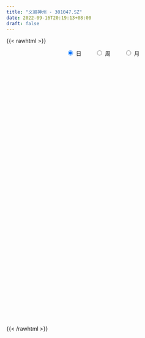```yaml
---
title: "义翘神州 - 301047.SZ"
date: 2022-09-16T20:19:13+08:00
draft: false
---
```

{{< rawhtml >}}
    <div style="text-align: center">
        <label style="padding: 1rem;"><input style="margin-right: .5rem" type="radio" name="period" value="D" checked onclick="period_change(this)">日</label>
        <label style="padding: 1rem;"><input style="margin-right: .5rem" type="radio" name="period" value="W" onclick="period_change(this)">周</label>
        <label style="padding: 1rem;"><input style="margin-right: .5rem" type="radio" name="period" value="M" onclick="period_change(this)">月</label>
    </div>
    <div id="chart" style="height: 700px;"></div> 
    <script type="text/javascript">
        const D_v = [85261.77,50292.06,52190.63,49946.48,32187.33,24138.41,34332.87,19293.51,17910.29,28306.62,15266.7,14762.4,14993.64,13381.58,19977.41,16902.37,12710.67,8916.42,9532.82,6865.93,6334.49,11230.68,8286.44,17828.28,8742.57,10047.76,6420.74,5726.76,9016.05,9485.15,6232.39,5196.06,4896.06,9821.91,12744.78,6849.68,5589.2,8804.55,9498.47,5206.08,5113.6,5653.58,3936.25,6635.37,5772.08,15048.46,9523.36,10271.49,5912.03,6468.12,4724.34,6009.52,5638.9,5615.82,9172.54,6800.96,4993.43,6352.29,8006.77,16507.15,15626.59,9489.42,5922.76,7682.69,6036.86,11214.37,13428.82,9899.56,14816.35,10919.19,7471.77,5700.9,14991.21,10157.77,6247.76,4837.63,4367.77,4324.24,4440.26,4078.82,5584.15,4860.12,5788.95,3989.0,3056.18,3318.29,4803.0,4309.77,2890.35,2886.94,2968.42,3830.5,2670.08,5993.24,4457.41,2944.19,3922.17,5529.26,4408.18,4322.09,6436.33,12239.08,13315.22,10867.91,4943.87,3698.19,4096.69,1726.81,3223.0,1794.57,2593.99,1893.51,1755.25,1585.0,2161.95,2309.0,2701.1,1993.15,2159.72,1896.62,1735.72,2115.0,3939.94,2978.31,3195.46,4082.86,5802.5,14562.29,7103.65,6195.77,4384.0,3659.58,3823.14,5603.07,6072.41,4188.25,17878.98,21708.91,11479.64,13339.72,8780.64,5831.98,7242.15,4740.22,4631.2,18737.97,10526.28,8969.34,9216.28,15286.44,16281.69,10873.42,7089.47,10019.19,9932.11,7567.9,8622.12,5730.61,9064.8,9765.32,5935.66,5356.84,5095.96,8494.21,7216.15,9726.06,7208.5,8679.1,6453.51,14660.16,10707.69,8566.64,6138.66,9129.69,9664.98,7147.03,5485.1,6388.6,5481.49,3743.65,4850.11,8777.7,12292.6,10616.0,9478.73,5519.44,4768.04,7133.62,8111.26,8270.55,12310.17,11244.14,16634.81,13562.14,9175.18,13009.33,6454.0,8778.54,5654.0,4361.41,6753.56,6729.87,6782.65,5126.3,5029.95,6565.76,8135.15,7189.42,6558.91,4985.94,4895.43,14279.22,11209.9,7301.33,7489.28,14523.54,12586.58,11630.89,4468.66,4912.44,5919.17,4642.95,4071.23,4118.79,4326.74,6310.33,4745.0,6752.25,4619.39,3677.8,4448.92,3416.36,7130.5,5957.77,4361.34,7518.46,4130.62,4542.2,3755.0,7185.57,7706.25,4906.6,4573.15,3768.86,3861.69,6155.47,5264.32,3287.54,4895.43,4418.79,4153.0,2786.58,2703.47,3940.84,3109.08,2613.1,3084.2,3135.1,3229.07,3068.86,2697.53,3694.3,5140.93,4354.53,5387.49]
const D_histogram = [0.0,2.0638632479,9.270221482,13.1744023038,12.293558967,9.9275969844,8.8975253745,6.1104713695,2.8348968222,-2.3793667993,-6.2012932478,-7.9947334875,-10.0790966526,-11.5830480914,-10.0690914825,-8.6243022751,-8.0913464236,-7.4176288878,-7.4673493264,-6.8787438928,-6.3487585531,-4.8802921423,-4.3642864513,-6.0195184637,-6.8004496525,-7.8410398876,-7.8308987778,-7.2227205783,-7.1338932126,-7.4227994436,-7.2182335293,-6.2397917007,-4.9563207984,-2.2159849723,0.524136871,2.3311401169,3.505573952,4.5668815417,3.4669431518,3.2836292528,2.6622625343,2.368473358,2.3180858951,3.0742996789,3.251751357,0.3132310259,-2.5659834726,-4.7917574676,-5.8466580772,-6.4889785089,-6.0226906276,-4.891410483,-3.6410081971,-2.9016022771,-1.0634128458,0.3459002811,1.4436439815,2.6751920321,3.9927011062,7.0338885203,9.1841593406,9.3851596161,9.438427548,8.7257695893,8.2320876844,8.7966417017,9.0303318889,9.3703405729,9.9177727245,9.2733022922,7.5727778589,6.2075797706,6.0295878843,4.0054100859,1.8342910987,0.6813661143,-0.170158849,-1.0583328406,-1.7194803892,-1.8200395713,-1.7972148182,-2.029198435,-2.8757176191,-3.1209185631,-3.3764145354,-3.0926929826,-3.6115881441,-4.1392660281,-4.3386006446,-3.9473992032,-3.3864719909,-2.7044741618,-1.94299384,-0.5449627901,0.4499268327,0.941121229,1.5150169824,2.456931548,2.4545366134,2.4380913867,1.243472527,1.9694804756,3.1930490145,2.1075441333,0.7570680329,-0.3598427181,-1.6666582872,-2.3360730782,-3.501128149,-3.9696673957,-4.1333224903,-3.9506743793,-3.3773182355,-2.6931134627,-1.6392225894,-0.8875917498,-0.7986650171,-0.812052311,-0.3113801115,0.166231758,0.4540022702,0.8798033299,1.8049438148,1.7102670166,2.0955390421,1.7451509673,2.239725279,3.7223559369,4.5063943079,4.4272254863,3.8476616321,3.400459426,2.5681737885,1.0160168171,-0.6900342244,-1.314083354,0.8396173492,3.0177202644,3.0172625435,1.8920848003,1.114733831,0.2860021241,0.5399943471,0.3023336135,-0.0574939574,2.216929521,2.8177128147,2.8989137055,2.8969426418,-8.8378236257,-16.5104616499,-20.8244981855,-22.2128988286,-22.3544482259,-20.8839311231,-19.0291853586,-16.7864443469,-14.4736358843,-11.7303599795,-9.5018793779,-7.3376765719,-5.3117652342,-3.5061942939,-2.3165904114,-1.389539782,-0.9398789401,-0.4088152765,0.6492458274,1.4771522758,2.3533515314,3.393595431,4.1884902069,4.9468674237,5.7723628805,6.330140406,6.8232308555,7.058877984,7.1206774196,7.032345391,6.9048866126,6.7113009036,6.6689545437,6.7709633581,6.1877083706,6.0089197324,5.6740774532,5.3290073534,5.1844955539,5.1282636597,5.1154324352,5.2151821108,5.3275365109,5.7009840427,5.5820106831,5.2474672528,4.9250611723,4.5380808465,4.005059607,3.5027008808,3.0704589432,2.8024864584,2.618969769,2.1691220433,1.6341605642,1.2948085922,1.1516113809,1.1273075795,0.9503140177,0.6209121455,0.4460471292,0.2217541554,0.5067815141,0.400608145,0.2051383184,-0.0486468546,0.1907166577,0.2635156366,-0.0424503733,-0.2448510346,-0.2965040331,-0.4449316633,-0.5290726988,-0.5845342357,-0.5188629823,-0.4746163637,-0.6173437176,-0.5952340791,-0.7752967818,-0.8104948803,-0.7677948196,-0.8094988907,-0.7711629475,-1.0524157445,-1.0911743502,-0.9568309047,-0.5133592638,-0.1668818902,0.1444148083,0.253639884,0.5253823092,0.4744735959,0.3799121505,0.3335569723,0.2635649522,0.1875697867,0.0507414681,-0.0080305708,-0.0760441723,-0.23737076,-0.1795137328,-0.2191967712,-0.2587239381,-0.1997651485,-0.1538266414,-0.1308700983,-0.0408985592,0.0207212467,0.0766095348,0.1219719938,0.1057506088,0.1568381335,0.2068728923,0.1089254677,-0.0373210683,-0.1875818818]
const D_fast = [0.0,2.5798290598,12.1037426644,19.3015240622,21.4940704671,21.6100077306,22.8043174643,21.5448813017,18.97803096,13.1689256386,7.7966758782,4.0045522666,-0.5995850617,-4.9992985233,-6.002614785,-6.7139011464,-8.2037819008,-9.3844715869,-11.3010293572,-12.4321098967,-13.4893141953,-13.2409208201,-13.8159867419,-16.9760983702,-19.4571419722,-22.4579921792,-24.4055757638,-25.6030777089,-27.2977236464,-29.4423297382,-31.0423222063,-31.6238283028,-31.5794376001,-29.3930980171,-26.5219419561,-24.1321536809,-22.0813263578,-19.8782983826,-20.1115009846,-19.4739075704,-19.4297086554,-19.1313794922,-18.6022454813,-17.0774567778,-16.0870672605,-18.9472798351,-22.4679902017,-25.8917035636,-28.4082686925,-30.6728337515,-31.712218527,-31.8037910032,-31.4636407666,-31.4496354158,-29.877299196,-28.3815109988,-26.922856303,-25.0225102445,-22.7068258938,-17.9071663496,-13.4608556942,-10.9135655147,-8.5006906958,-7.0319062571,-5.467566241,-2.7038517982,-0.2125786388,2.4700151885,5.4968905211,7.1707456618,7.3634156933,7.5501125477,8.8795176325,7.8566923555,6.144146143,5.1615626872,4.2674980116,3.1147408099,2.023723164,1.4681540891,1.0416751376,0.302391912,-1.2630566769,-2.2884872616,-3.3880868677,-3.8775385606,-5.2993307581,-6.8618251492,-8.1458099268,-8.7414582862,-9.0271490716,-9.021269783,-8.7455379212,-7.4837475688,-6.3763762379,-5.6499015342,-4.6972515353,-3.1411040827,-2.5298648639,-1.9367872439,-2.8205379719,-1.6021599044,0.4196708881,-0.1389479598,-1.3001570519,-2.5070284824,-4.2305086234,-5.483941684,-7.524278792,-8.9852348876,-10.1822206048,-10.9872410885,-11.2582145036,-11.2472880965,-10.6032028706,-10.0734699685,-10.18420949,-10.4006098617,-9.9777826901,-9.4586128811,-9.0573418013,-8.4115899092,-7.0352134705,-6.7023235146,-5.7931667285,-5.7072670616,-4.6527614301,-2.239541788,-0.32890484,0.69873271,1.0810842639,1.4839969142,1.2937547238,-0.0043980433,-1.8829576409,-2.835527609,-0.4719225685,2.4606104127,3.2144683278,2.5623117846,2.0636442731,1.3064130972,1.695403907,1.5333265767,1.1591255165,3.9877813751,5.2929928726,6.0989221897,6.8211867865,-7.1230353874,-18.9232888241,-28.4434499061,-35.3850752564,-41.1152367102,-44.8657023881,-47.7682529633,-49.7221230383,-51.0277235467,-51.2170376369,-51.3640268797,-51.0342432166,-50.3362731876,-49.4072508207,-48.7967945411,-48.2171288572,-48.0024377503,-47.5735779058,-46.353205345,-45.1560108277,-43.6914736892,-41.8028309319,-39.9608136043,-37.9657195316,-35.6971333546,-33.5568207276,-31.3579225642,-29.3575559398,-27.5155871492,-25.8458328301,-24.2470699553,-22.7628304385,-21.1379381625,-19.3431885085,-18.3795164034,-17.0560751085,-15.9723980244,-14.9852162858,-13.8336041968,-12.6077701761,-11.3417432918,-9.9381980885,-8.4939595607,-6.6952660182,-5.418736707,-4.4414133241,-3.5325541115,-2.7850142258,-2.3167705634,-1.9434540694,-1.6080812713,-1.1754321415,-0.7042063886,-0.6117736034,-0.7381949415,-0.7538447654,-0.6091391316,-0.3516160381,-0.2910310954,-0.4652049312,-0.5285581653,-0.6974126003,-0.285689863,-0.2917111958,-0.4358964429,-0.7018433295,-0.4148006528,-0.2761227647,-0.592701368,-0.856314788,-0.9820937946,-1.2417543407,-1.4581635509,-1.6597586467,-1.7238031389,-1.7982106112,-2.0952738945,-2.2219727758,-2.595859674,-2.8336814925,-2.9829301367,-3.2270089305,-3.3814637241,-3.9258204573,-4.2373726505,-4.3422369312,-4.0271051063,-3.7223482052,-3.3749478046,-3.2023127579,-2.7992247554,-2.7315150697,-2.7310984775,-2.6940644126,-2.6981651947,-2.7272679135,-2.8514108651,-2.9121905467,-2.9992151913,-3.219884469,-3.206905875,-3.3013881062,-3.4055962576,-3.3965787551,-3.3890969084,-3.3988578899,-3.3191109906,-3.252310873,-3.1772702012,-3.1014147437,-3.0911984766,-3.0009014185,-2.8991484366,-2.9698644943,-3.1254412974,-3.3225975813]
const D_slow = [0.0,0.515965812,2.8335211825,6.1271217584,9.2005115001,11.6824107462,13.9067920898,15.4344099322,16.1431341378,15.5482924379,13.997969126,11.9992857541,9.479511591,6.5837495681,4.0664766975,1.9104011287,-0.1124354772,-1.9668426991,-3.8336800307,-5.5533660039,-7.1405556422,-8.3606286778,-9.4517002906,-10.9565799065,-12.6566923197,-14.6169522916,-16.574676986,-18.3803571306,-20.1638304338,-22.0195302946,-23.824088677,-25.3840366021,-26.6231168017,-27.1771130448,-27.0460788271,-26.4632937978,-25.5869003098,-24.4451799244,-23.5784441364,-22.7575368232,-22.0919711897,-21.4998528502,-20.9203313764,-20.1517564567,-19.3388186174,-19.260510861,-19.9020067291,-21.099946096,-22.5616106153,-24.1838552425,-25.6895278994,-26.9123805202,-27.8226325695,-28.5480331387,-28.8138863502,-28.7274112799,-28.3665002846,-27.6977022765,-26.699527,-24.9410548699,-22.6450150348,-20.2987251308,-17.9391182438,-15.7576758464,-13.6996539253,-11.5004934999,-9.2429105277,-6.9003253845,-4.4208822033,-2.1025566303,-0.2093621656,1.3425327771,2.8499297482,3.8512822696,4.3098550443,4.4801965729,4.4376568606,4.1730736505,3.7432035532,3.2881936604,2.8388899558,2.331590347,1.6126609423,0.8324313015,-0.0116723323,-0.784845578,-1.687742614,-2.722559121,-3.8072092822,-4.794059083,-5.6406770807,-6.3167956212,-6.8025440812,-6.9387847787,-6.8263030705,-6.5910227633,-6.2122685177,-5.5980356307,-4.9844014773,-4.3748786307,-4.0640104989,-3.57164038,-2.7733781264,-2.2464920931,-2.0572250848,-2.1471857644,-2.5638503362,-3.1478686057,-4.023150643,-5.0155674919,-6.0488981145,-7.0365667093,-7.8808962681,-8.5541746338,-8.9639802812,-9.1858782186,-9.3855444729,-9.5885575507,-9.6664025785,-9.624844639,-9.5113440715,-9.291393239,-8.8401572853,-8.4125905312,-7.8887057706,-7.4524180288,-6.8924867091,-5.9618977249,-4.8352991479,-3.7284927763,-2.7665773683,-1.9164625118,-1.2744190647,-1.0204148604,-1.1929234165,-1.521444255,-1.3115399177,-0.5571098516,0.1972057843,0.6702269843,0.9489104421,1.0204109731,1.1554095599,1.2309929633,1.2166194739,1.7708518541,2.4752800578,3.2000084842,3.9242441447,1.7147882382,-2.4128271742,-7.6189517206,-13.1721764278,-18.7607884843,-23.981771265,-28.7390676047,-32.9356786914,-36.5540876625,-39.4866776573,-41.8621475018,-43.6965666448,-45.0245079533,-45.9010565268,-46.4802041297,-46.8275890752,-47.0625588102,-47.1647626293,-47.0024511725,-46.6331631035,-46.0448252207,-45.1964263629,-44.1493038112,-42.9125869553,-41.4694962351,-39.8869611336,-38.1811534197,-36.4164339238,-34.6362645689,-32.8781782211,-31.1519565679,-29.4741313421,-27.8068927061,-26.1141518666,-24.567224774,-23.0649948409,-21.6464754776,-20.3142236392,-19.0180997507,-17.7360338358,-16.457175727,-15.1533801993,-13.8214960716,-12.3962500609,-11.0007473901,-9.6888805769,-8.4576152838,-7.3230950722,-6.3218301705,-5.4461549502,-4.6785402145,-3.9779185999,-3.3231761576,-2.7808956468,-2.3723555057,-2.0486533577,-1.7607505125,-1.4789236176,-1.2413451131,-1.0861170768,-0.9746052945,-0.9191667556,-0.7924713771,-0.6923193408,-0.6410347613,-0.6531964749,-0.6055173105,-0.5396384013,-0.5502509947,-0.6114637533,-0.6855897616,-0.7968226774,-0.9290908521,-1.075224411,-1.2049401566,-1.3235942475,-1.4779301769,-1.6267386967,-1.8205628921,-2.0231866122,-2.2151353171,-2.4175100398,-2.6103007767,-2.8734047128,-3.1461983003,-3.3854060265,-3.5137458424,-3.555466315,-3.5193626129,-3.4559526419,-3.3246070646,-3.2059886656,-3.111010628,-3.0276213849,-2.9617301469,-2.9148377002,-2.9021523332,-2.9041599759,-2.923171019,-2.982513709,-3.0273921422,-3.082191335,-3.1468723195,-3.1968136066,-3.235270267,-3.2679877916,-3.2782124314,-3.2730321197,-3.253879736,-3.2233867375,-3.1969490853,-3.157739552,-3.1060213289,-3.078789962,-3.0881202291,-3.1350156995]
const D_data = [['2021-08-16', 599.9, 493.32, 450.9, 599.96],['2021-08-17', 478.0, 525.66, 467.0, 547.4],['2021-08-18', 515.0, 620.08, 513.0, 628.8],['2021-08-19', 627.0, 618.5, 600.12, 699.38],['2021-08-20', 600.0, 578.05, 570.1, 623.0],['2021-08-23', 557.99, 561.04, 543.1, 575.0],['2021-08-24', 553.0, 577.96, 525.0, 583.0],['2021-08-25', 564.0, 553.7, 553.53, 575.89],['2021-08-26', 540.0, 536.97, 536.3, 563.8],['2021-08-27', 519.0, 492.07, 491.17, 524.44],['2021-08-30', 480.0, 483.66, 473.33, 493.5],['2021-08-31', 479.0, 490.0, 478.22, 508.0],['2021-09-01', 485.6, 470.1, 469.88, 493.33],['2021-09-02', 471.5, 460.08, 459.6, 475.9],['2021-09-03', 458.0, 490.0, 457.33, 496.0],['2021-09-06', 483.28, 490.08, 481.0, 507.98],['2021-09-07', 485.02, 477.43, 475.5, 489.88],['2021-09-08', 477.84, 476.09, 475.0, 486.0],['2021-09-09', 472.3, 462.32, 461.33, 472.5],['2021-09-10', 460.59, 465.35, 460.33, 470.0],['2021-09-13', 466.76, 461.43, 461.05, 472.95],['2021-09-14', 460.0, 473.0, 456.11, 477.89],['2021-09-15', 467.64, 461.46, 460.51, 467.7],['2021-09-16', 460.99, 425.52, 421.0, 463.86],['2021-09-17', 420.0, 423.03, 418.01, 431.55],['2021-09-22', 414.29, 407.0, 405.97, 427.64],['2021-09-23', 406.02, 408.85, 406.02, 416.8],['2021-09-24', 409.0, 409.48, 408.0, 415.5],['2021-09-27', 408.1, 396.34, 395.13, 412.7],['2021-09-28', 393.5, 382.2, 382.0, 395.0],['2021-09-29', 380.0, 379.0, 377.73, 384.82],['2021-09-30', 383.0, 382.99, 379.2, 385.8],['2021-10-08', 384.0, 384.74, 380.0, 388.38],['2021-10-11', 384.8, 407.2, 384.79, 409.78],['2021-10-12', 403.1, 417.52, 402.01, 428.87],['2021-10-13', 413.0, 415.49, 406.98, 419.99],['2021-10-14', 415.88, 414.28, 411.11, 423.99],['2021-10-15', 410.5, 418.6, 400.21, 421.51],['2021-10-18', 415.98, 391.2, 391.12, 418.59],['2021-10-19', 391.0, 398.61, 390.02, 404.99],['2021-10-20', 398.59, 390.12, 388.19, 401.99],['2021-10-21', 389.63, 390.65, 383.18, 394.88],['2021-10-22', 390.65, 391.62, 387.0, 393.7],['2021-10-25', 387.3, 402.88, 387.3, 407.25],['2021-10-26', 403.02, 397.88, 396.03, 405.08],['2021-10-27', 380.17, 350.0, 350.0, 380.17],['2021-10-28', 349.95, 331.25, 330.06, 349.95],['2021-10-29', 334.99, 319.7, 317.6, 335.33],['2021-11-01', 311.0, 318.08, 311.0, 319.98],['2021-11-02', 320.1, 310.35, 308.9, 323.0],['2021-11-03', 309.5, 315.18, 309.32, 316.56],['2021-11-04', 315.78, 319.71, 313.53, 322.74],['2021-11-05', 319.89, 320.33, 317.22, 326.52],['2021-11-08', 319.34, 312.67, 308.9, 319.34],['2021-11-09', 313.0, 327.75, 312.6, 327.77],['2021-11-10', 327.7, 326.79, 320.14, 329.48],['2021-11-11', 323.39, 326.33, 323.39, 329.4],['2021-11-12', 326.0, 331.98, 325.03, 333.0],['2021-11-15', 332.99, 338.77, 330.29, 342.58],['2021-11-16', 338.69, 372.95, 338.0, 388.0],['2021-11-17', 372.98, 378.99, 369.0, 396.0],['2021-11-18', 383.01, 365.33, 365.03, 383.01],['2021-11-19', 366.9, 369.0, 363.2, 373.69],['2021-11-22', 369.01, 362.5, 354.5, 369.44],['2021-11-23', 360.9, 366.68, 360.0, 373.65],['2021-11-24', 366.76, 385.18, 361.12, 387.67],['2021-11-25', 381.11, 388.88, 376.91, 399.99],['2021-11-26', 388.0, 398.01, 386.01, 405.51],['2021-11-29', 415.03, 409.96, 407.0, 428.97],['2021-11-30', 405.0, 402.0, 396.0, 409.88],['2021-12-01', 402.0, 389.0, 388.59, 404.4],['2021-12-02', 389.0, 390.5, 387.0, 397.5],['2021-12-03', 424.0, 406.41, 405.0, 430.0],['2021-12-06', 401.1, 381.8, 381.5, 402.02],['2021-12-07', 380.65, 371.5, 371.31, 384.0],['2021-12-08', 371.5, 376.88, 370.37, 381.44],['2021-12-09', 375.0, 376.06, 374.01, 381.79],['2021-12-10', 374.5, 371.0, 370.68, 375.8],['2021-12-13', 370.16, 369.09, 369.0, 374.52],['2021-12-14', 369.1, 373.13, 369.09, 374.88],['2021-12-15', 371.0, 373.45, 370.8, 380.0],['2021-12-16', 371.1, 368.52, 367.01, 374.5],['2021-12-17', 369.0, 356.2, 356.2, 371.8],['2021-12-20', 354.0, 358.54, 352.0, 368.88],['2021-12-21', 358.56, 354.5, 352.5, 360.0],['2021-12-22', 354.0, 358.68, 353.63, 361.71],['2021-12-23', 356.66, 345.11, 345.0, 358.4],['2021-12-24', 346.59, 338.73, 335.1, 347.98],['2021-12-27', 338.72, 337.0, 335.04, 341.78],['2021-12-28', 336.02, 340.98, 336.02, 343.79],['2021-12-29', 340.01, 342.0, 338.61, 344.88],['2021-12-30', 342.41, 343.59, 338.0, 346.26],['2021-12-31', 343.02, 345.7, 343.02, 346.5],['2022-01-04', 345.75, 357.56, 345.75, 357.58],['2022-01-05', 356.0, 357.98, 351.8, 362.87],['2022-01-06', 357.98, 355.3, 353.0, 359.58],['2022-01-07', 355.37, 359.3, 353.38, 362.2],['2022-01-10', 359.3, 368.78, 359.0, 368.87],['2022-01-11', 365.1, 360.71, 360.68, 369.05],['2022-01-12', 362.0, 361.78, 355.05, 366.0],['2022-01-13', 360.12, 344.6, 343.0, 361.8],['2022-01-14', 341.02, 368.15, 338.6, 378.5],['2022-01-17', 377.0, 381.3, 365.0, 386.58],['2022-01-18', 380.96, 354.5, 354.0, 380.96],['2022-01-19', 350.2, 345.41, 344.5, 352.28],['2022-01-20', 347.0, 341.5, 341.16, 352.88],['2022-01-21', 340.41, 331.39, 330.01, 340.5],['2022-01-24', 329.89, 332.0, 328.0, 334.0],['2022-01-25', 331.89, 317.95, 317.95, 335.96],['2022-01-26', 318.71, 318.6, 315.6, 322.7],['2022-01-27', 319.97, 316.66, 315.2, 323.01],['2022-01-28', 316.75, 316.87, 315.0, 319.88],['2022-02-07', 322.89, 319.81, 318.1, 323.97],['2022-02-08', 319.01, 321.0, 317.3, 321.97],['2022-02-09', 321.5, 327.36, 320.03, 327.67],['2022-02-10', 326.4, 326.16, 325.01, 332.17],['2022-02-11', 326.18, 318.13, 318.0, 327.87],['2022-02-14', 313.75, 315.05, 313.75, 320.99],['2022-02-15', 315.01, 320.99, 315.01, 321.5],['2022-02-16', 323.0, 321.92, 319.49, 324.88],['2022-02-17', 321.87, 320.5, 320.0, 323.0],['2022-02-18', 320.51, 323.36, 320.5, 323.88],['2022-02-21', 323.03, 333.07, 322.08, 336.88],['2022-02-22', 330.0, 322.72, 321.2, 330.03],['2022-02-23', 322.0, 329.89, 322.0, 331.86],['2022-02-24', 329.23, 321.21, 317.04, 333.17],['2022-02-25', 325.37, 332.77, 325.0, 336.5],['2022-02-28', 360.0, 352.0, 346.77, 368.0],['2022-03-01', 354.0, 351.93, 351.0, 359.6],['2022-03-02', 349.93, 346.0, 340.02, 350.44],['2022-03-03', 346.6, 340.8, 340.3, 349.0],['2022-03-04', 339.98, 342.25, 338.0, 344.96],['2022-03-07', 338.21, 336.12, 335.03, 342.55],['2022-03-08', 337.9, 321.9, 319.0, 338.99],['2022-03-09', 321.89, 311.1, 300.2, 322.3],['2022-03-10', 316.1, 317.34, 313.58, 320.8],['2022-03-11', 318.0, 355.92, 316.05, 360.0],['2022-03-14', 375.0, 369.4, 360.0, 388.85],['2022-03-15', 358.39, 350.4, 350.4, 368.98],['2022-03-16', 357.08, 335.28, 320.0, 359.0],['2022-03-17', 330.27, 335.8, 329.58, 346.0],['2022-03-18', 335.81, 331.5, 331.5, 338.98],['2022-03-21', 333.17, 344.0, 330.2, 344.0],['2022-03-22', 340.0, 338.39, 335.2, 343.99],['2022-03-23', 336.69, 335.51, 334.01, 341.69],['2022-03-24', 340.99, 374.81, 339.12, 384.24],['2022-03-25', 370.0, 363.96, 360.19, 378.0],['2022-03-28', 367.0, 362.0, 356.08, 373.96],['2022-03-29', 362.31, 364.01, 359.82, 374.49],['2022-03-30', 182.38, 183.09, 175.06, 186.61],['2022-03-31', 179.89, 171.1, 170.88, 182.98],['2022-04-01', 168.1, 164.95, 163.66, 168.3],['2022-04-06', 164.99, 167.37, 164.99, 169.97],['2022-04-07', 165.08, 158.66, 158.57, 165.99],['2022-04-08', 159.0, 162.05, 155.9, 166.59],['2022-04-11', 158.4, 156.09, 155.5, 161.71],['2022-04-12', 156.36, 153.28, 148.48, 158.0],['2022-04-13', 151.0, 149.0, 148.58, 152.99],['2022-04-14', 150.0, 152.16, 150.0, 156.68],['2022-04-15', 152.88, 144.86, 144.84, 152.88],['2022-04-18', 143.0, 143.1, 138.83, 144.42],['2022-04-19', 143.1, 141.32, 140.9, 145.69],['2022-04-20', 141.62, 138.92, 138.89, 143.43],['2022-04-21', 138.01, 130.39, 130.23, 139.38],['2022-04-22', 130.0, 124.69, 124.57, 130.0],['2022-04-25', 122.01, 114.8, 114.0, 124.35],['2022-04-26', 115.16, 111.21, 110.8, 117.81],['2022-04-27', 110.49, 115.5, 107.77, 116.0],['2022-04-28', 115.3, 111.9, 111.28, 115.3],['2022-04-29', 105.85, 112.05, 105.85, 113.59],['2022-05-05', 113.0, 115.1, 111.0, 117.18],['2022-05-06', 111.67, 113.67, 111.51, 116.8],['2022-05-09', 113.38, 114.88, 113.01, 115.71],['2022-05-10', 114.0, 118.3, 112.6, 120.85],['2022-05-11', 118.75, 117.75, 117.01, 121.87],['2022-05-12', 116.04, 119.5, 116.0, 120.0],['2022-05-13', 120.39, 118.5, 117.58, 121.79],['2022-05-16', 119.2, 117.75, 117.56, 121.56],['2022-05-17', 118.02, 116.66, 115.0, 118.11],['2022-05-18', 116.66, 116.61, 116.0, 118.18],['2022-05-19', 115.0, 116.05, 114.01, 116.55],['2022-05-20', 117.12, 118.59, 116.29, 121.62],['2022-05-23', 119.41, 122.11, 119.41, 124.49],['2022-05-24', 122.79, 113.8, 113.68, 122.79],['2022-05-25', 114.61, 118.3, 114.13, 120.9],['2022-05-26', 118.96, 116.45, 114.67, 118.96],['2022-05-27', 117.01, 115.9, 115.0, 118.21],['2022-05-30', 115.88, 118.5, 115.88, 119.5],['2022-05-31', 118.23, 120.58, 117.0, 120.97],['2022-06-01', 121.03, 122.61, 120.09, 123.7],['2022-06-02', 125.06, 126.15, 125.0, 128.82],['2022-06-06', 124.64, 129.05, 124.55, 129.19],['2022-06-07', 127.54, 136.2, 127.4, 136.28],['2022-06-08', 135.0, 133.58, 131.51, 137.48],['2022-06-09', 132.32, 132.52, 132.27, 136.55],['2022-06-10', 131.5, 133.68, 131.31, 137.0],['2022-06-13', 131.97, 133.62, 131.01, 134.98],['2022-06-14', 132.02, 131.75, 128.12, 132.93],['2022-06-15', 132.61, 131.5, 131.5, 134.57],['2022-06-16', 132.0, 131.76, 131.3, 133.54],['2022-06-17', 131.0, 133.66, 130.21, 134.28],['2022-06-20', 133.59, 135.15, 133.11, 136.57],['2022-06-21', 135.14, 131.58, 130.81, 135.8],['2022-06-22', 132.54, 129.0, 129.0, 133.58],['2022-06-23', 130.03, 129.94, 128.02, 130.29],['2022-06-24', 130.36, 131.8, 130.36, 133.88],['2022-06-27', 132.0, 133.52, 131.97, 137.96],['2022-06-28', 134.2, 131.7, 130.0, 134.76],['2022-06-29', 131.7, 128.88, 128.84, 131.7],['2022-06-30', 129.8, 129.73, 128.5, 131.29],['2022-07-01', 130.3, 128.16, 127.99, 131.2],['2022-07-04', 128.04, 134.88, 127.78, 136.0],['2022-07-05', 135.43, 130.72, 128.65, 135.88],['2022-07-06', 130.01, 128.93, 128.53, 132.9],['2022-07-07', 129.24, 126.95, 126.07, 130.0],['2022-07-08', 128.0, 133.06, 126.75, 135.05],['2022-07-11', 133.09, 131.92, 131.63, 138.02],['2022-07-12', 133.02, 126.55, 126.46, 133.99],['2022-07-13', 126.56, 126.27, 125.27, 127.6],['2022-07-14', 126.89, 127.16, 125.89, 128.78],['2022-07-15', 126.0, 125.0, 124.32, 127.76],['2022-07-18', 125.98, 124.66, 122.53, 125.98],['2022-07-19', 124.68, 124.05, 123.1, 125.88],['2022-07-20', 124.37, 124.99, 124.01, 125.59],['2022-07-21', 124.99, 124.44, 124.18, 126.47],['2022-07-22', 124.46, 121.19, 120.44, 125.99],['2022-07-25', 122.3, 122.22, 122.0, 124.8],['2022-07-26', 122.01, 118.46, 117.0, 122.79],['2022-07-27', 119.2, 118.78, 118.18, 120.73],['2022-07-28', 118.81, 118.84, 118.6, 119.93],['2022-07-29', 119.19, 116.82, 116.69, 119.6],['2022-08-01', 116.76, 116.82, 115.1, 117.99],['2022-08-02', 116.82, 111.03, 110.51, 116.82],['2022-08-03', 110.2, 111.91, 110.2, 114.75],['2022-08-04', 112.59, 113.05, 111.6, 113.81],['2022-08-05', 113.46, 117.41, 113.46, 118.15],['2022-08-08', 117.42, 117.56, 116.89, 119.2],['2022-08-09', 117.53, 118.39, 115.8, 118.86],['2022-08-10', 117.99, 116.66, 116.35, 118.88],['2022-08-11', 118.68, 119.56, 116.88, 121.19],['2022-08-12', 118.0, 116.05, 114.18, 118.0],['2022-08-15', 115.95, 115.0, 114.2, 116.1],['2022-08-16', 115.46, 115.07, 114.68, 116.61],['2022-08-17', 115.04, 114.27, 113.62, 115.96],['2022-08-18', 114.34, 113.56, 112.77, 114.34],['2022-08-19', 114.34, 111.9, 111.83, 114.97],['2022-08-22', 112.49, 111.95, 109.71, 112.49],['2022-08-23', 111.61, 111.04, 110.3, 112.23],['2022-08-24', 111.07, 108.7, 108.44, 111.92],['2022-08-25', 108.81, 110.57, 108.03, 110.83],['2022-08-26', 110.48, 108.8, 108.8, 111.46],['2022-08-29', 108.0, 107.95, 106.5, 108.29],['2022-08-30', 107.65, 108.6, 107.65, 109.71],['2022-08-31', 108.6, 108.12, 107.12, 109.62],['2022-09-01', 108.3, 107.44, 107.44, 109.21],['2022-09-02', 108.11, 108.05, 107.2, 108.8],['2022-09-05', 108.11, 107.63, 107.3, 109.35],['2022-09-06', 107.41, 107.45, 106.67, 108.1],['2022-09-07', 107.43, 107.21, 106.5, 107.64],['2022-09-08', 107.76, 106.15, 106.0, 107.76],['2022-09-09', 106.15, 106.74, 106.0, 106.98],['2022-09-13', 106.86, 106.7, 106.52, 108.52],['2022-09-14', 105.8, 104.4, 103.78, 105.84],['2022-09-15', 104.75, 102.72, 102.45, 105.55],['2022-09-16', 103.0, 101.33, 100.24, 103.38]]
const W_v = [269878.27,123981.7,78381.73,54928.21,52422.46,22195.26,29929.65,4896.06,43810.12,29407.98,47250.76,28752.91,32935.04,55552.69,48262.3,53899.42,29935.17,24752.3,19476.24,15246.29,17317.01,32934.94,36921.88,11231.88,10512.3,9900.21,19999.07,35905.29,37565.85,61140.89,45877.82,60627.17,27040.77,40750.75,32098.82,46727.33,19274.33,37565.46,29241.55,42674.81,35825.6,63625.6,32001.51,30234.53,31764.85,54803.27,39517.74,23470.04,24243.36,28384.43,27319.64,23265.77,22019.08,15153.07,15214.76,18577.25]
const W_histogram = [0.0,-5.487042735,-8.7581714564,-11.8899714352,-15.8708271971,-18.3029646242,-20.4209831511,-20.3823336281,-16.8983117786,-15.2815874811,-17.7531364558,-17.9871387341,-16.0621563226,-11.2292118586,-5.3125498935,-0.3299696662,1.0108513508,1.3117783108,0.7717617629,1.2909113783,2.8668800077,4.7129593388,3.7100988614,2.384998486,1.9289951778,2.2905890761,3.4072188333,4.9352563578,6.8972016125,6.5817284816,8.4702988777,-3.1498610921,-10.1054223387,-14.6616035743,-17.6318172315,-18.9315401412,-18.1629094951,-15.891916154,-13.0645950397,-10.1844275505,-6.5731071759,-2.8514283239,0.2690001488,2.7309609078,4.5313269555,6.3573151305,7.2620749107,7.7966709111,8.0177229381,8.3289253644,8.536890819,8.4717388639,8.2865173213,8.1668329674,8.0401483493,7.6357395721]
const W_fast = [0.0,-6.8588034188,-12.3194750043,-18.4237678418,-26.372330403,-33.3802089862,-40.6034733008,-45.6604071849,-46.40096328,-48.6046358528,-55.5144689414,-60.2452559032,-62.3358125724,-60.3101710731,-55.7216465813,-50.8215587706,-49.2280249159,-48.5991533782,-48.9462294854,-48.1043520254,-45.811663394,-42.7873442282,-42.8626799903,-43.5915307442,-43.5652852579,-42.6310440906,-40.6626096251,-37.9007580111,-34.2145123533,-32.8845533638,-28.8784082483,-41.2860334911,-50.7679503225,-58.9895324516,-66.3677004166,-72.4003083616,-76.1724050894,-77.8743907867,-78.3132184324,-77.9791578308,-76.0111142502,-73.0022924791,-69.8146139692,-66.6699129832,-63.7367151967,-60.3213982391,-57.6011197312,-55.117356003,-52.8918732415,-50.4984394741,-48.1562513147,-46.1034685538,-44.2170607662,-42.2950368782,-40.411684409,-38.9071582931]
const W_slow = [0.0,-1.3717606838,-3.5613035479,-6.5337964067,-10.5015032059,-15.077244362,-20.1824901497,-25.2780735568,-29.5026515014,-33.3230483717,-37.7613324856,-42.2581171691,-46.2736562498,-49.0809592145,-50.4090966878,-50.4915891044,-50.2388762667,-49.910931689,-49.7179912483,-49.3952634037,-48.6785434017,-47.500303567,-46.5727788517,-45.9765292302,-45.4942804357,-44.9216331667,-44.0698284584,-42.8360143689,-41.1117139658,-39.4662818454,-37.348707126,-38.136172399,-40.6625279837,-44.3279288773,-48.7358831851,-53.4687682204,-58.0094955942,-61.9824746327,-65.2486233927,-67.7947302803,-69.4380070743,-70.1508641552,-70.083614118,-69.4008738911,-68.2680421522,-66.6787133696,-64.8631946419,-62.9140269141,-60.9095961796,-58.8273648385,-56.6931421338,-54.5752074178,-52.5035780874,-50.4618698456,-48.4518327583,-46.5428978652]
const W_data = [['2021-08-20', 599.9, 578.05, 450.9, 699.38],['2021-08-27', 557.99, 492.07, 491.17, 583.0],['2021-09-03', 480.0, 490.0, 457.33, 508.0],['2021-09-10', 483.28, 465.35, 460.33, 507.98],['2021-09-17', 466.76, 423.03, 418.01, 477.89],['2021-09-24', 414.29, 409.48, 405.97, 427.64],['2021-09-30', 408.1, 382.99, 377.73, 412.7],['2021-10-08', 384.0, 384.74, 380.0, 388.38],['2021-10-15', 384.8, 418.6, 384.79, 428.87],['2021-10-22', 415.98, 391.62, 383.18, 418.59],['2021-10-29', 387.3, 319.7, 317.6, 407.25],['2021-11-05', 311.0, 320.33, 308.9, 326.52],['2021-11-12', 319.34, 331.98, 308.9, 333.0],['2021-11-19', 332.99, 369.0, 330.29, 396.0],['2021-11-26', 369.01, 398.01, 354.5, 405.51],['2021-12-03', 415.03, 406.41, 387.0, 430.0],['2021-12-10', 401.1, 371.0, 370.37, 402.02],['2021-12-17', 370.16, 356.2, 356.2, 380.0],['2021-12-24', 354.0, 338.73, 335.1, 368.88],['2021-12-31', 338.72, 345.7, 335.04, 346.5],['2022-01-07', 345.75, 359.3, 345.75, 362.87],['2022-01-14', 359.3, 368.15, 338.6, 378.5],['2022-01-21', 377.0, 331.39, 330.01, 386.58],['2022-01-28', 329.89, 316.87, 315.0, 335.96],['2022-02-11', 322.89, 318.13, 317.3, 332.17],['2022-02-18', 313.75, 323.36, 313.75, 324.88],['2022-02-25', 323.03, 332.77, 317.04, 336.88],['2022-03-04', 360.0, 342.25, 338.0, 368.0],['2022-03-11', 338.21, 355.92, 300.2, 360.0],['2022-03-18', 375.0, 331.5, 320.0, 388.85],['2022-03-25', 333.17, 363.96, 330.2, 384.24],['2022-04-01', 367.0, 164.95, 163.66, 374.49],['2022-04-08', 164.99, 162.05, 155.9, 169.97],['2022-04-15', 158.4, 144.86, 144.84, 161.71],['2022-04-22', 143.0, 124.69, 124.57, 145.69],['2022-04-29', 122.01, 112.05, 105.85, 124.35],['2022-05-06', 113.0, 113.67, 111.0, 117.18],['2022-05-13', 113.38, 118.5, 112.6, 121.87],['2022-05-20', 119.2, 118.59, 114.01, 121.62],['2022-05-27', 119.41, 115.9, 113.68, 124.49],['2022-06-02', 115.88, 126.15, 115.88, 128.82],['2022-06-10', 124.64, 133.68, 124.55, 137.48],['2022-06-17', 131.97, 133.66, 128.12, 134.98],['2022-06-24', 133.59, 131.8, 128.02, 136.57],['2022-07-01', 132.0, 128.16, 127.99, 137.96],['2022-07-08', 128.04, 133.06, 126.07, 136.0],['2022-07-15', 133.09, 125.0, 124.32, 138.02],['2022-07-22', 125.98, 121.19, 120.44, 126.47],['2022-07-29', 122.3, 116.82, 116.69, 124.8],['2022-08-05', 116.76, 117.41, 110.2, 118.15],['2022-08-12', 117.42, 116.05, 114.18, 121.19],['2022-08-19', 115.95, 111.9, 111.83, 116.61],['2022-08-26', 112.49, 108.8, 108.03, 112.49],['2022-09-02', 108.0, 108.05, 106.5, 109.71],['2022-09-09', 108.11, 106.74, 106.0, 109.35],['2022-09-16', 106.86, 101.33, 100.24, 108.52]]
const M_v = [423889.07,207828.21,125364.92,191238.48,117573.88,98405.71,54973.87,215681.31,157491.09,144001.03,173311.78,146929.84,110419.81,39514.19]
const M_histogram = [0.0,-6.8291282051,-14.7749542552,-13.6792827645,-15.7879630409,-18.0054732353,-16.0521344718,-25.3369294832,-33.3449144052,-35.7440301714,-34.380814973,-32.0603624398,-28.9198296302,-25.2421124309]
const M_fast = [0.0,-8.5364102564,-20.1759748703,-22.5001240708,-28.5557951073,-35.2746736105,-37.334368465,-52.9533958472,-69.2976093706,-80.6327326795,-87.8647212244,-93.5593593011,-97.6487838991,-100.2815948076]
const M_slow = [0.0,-1.7072820513,-5.4010206151,-8.8208413062,-12.7678320664,-17.2692003753,-21.2822339932,-27.616466364,-35.9526949653,-44.8887025082,-53.4839062514,-61.4989968614,-68.7289542689,-75.0394823766]
const M_data = [['2021-08-31', 599.9, 490.0, 450.9, 699.38],['2021-09-30', 485.6, 382.99, 377.73, 507.98],['2021-10-29', 384.0, 319.7, 317.6, 428.87],['2021-11-30', 311.0, 402.0, 308.9, 428.97],['2021-12-31', 402.0, 345.7, 335.04, 430.0],['2022-01-28', 345.75, 316.87, 315.0, 386.58],['2022-02-28', 322.89, 352.0, 313.75, 368.0],['2022-03-31', 354.0, 171.1, 170.88, 388.85],['2022-04-29', 168.1, 112.05, 105.85, 169.97],['2022-05-31', 113.0, 120.58, 111.0, 124.49],['2022-06-30', 121.03, 129.73, 120.09, 137.96],['2022-07-29', 130.3, 116.82, 116.69, 138.02],['2022-08-31', 116.76, 108.12, 106.5, 121.19],['2022-09-30', 108.3, 101.33, 100.24, 109.35]]
        const D_a = [null,null,null,699.38,null,null,null,null,null,null,null,null,null,null,457.33,null,null,null,null,null,null,477.89,null,null,null,null,null,null,null,null,377.73,null,null,null,428.87,null,null,null,null,null,null,null,null,null,null,null,null,null,null,308.9,null,null,null,null,null,null,null,null,null,null,null,null,null,null,null,null,null,null,null,null,null,null,430.0,null,null,null,null,null,null,null,null,null,null,null,null,null,null,null,335.04,null,null,null,null,null,null,null,null,null,null,null,null,null,386.58,null,null,null,null,null,null,null,null,315.0,null,null,null,null,null,null,null,null,null,null,null,null,null,null,null,368.0,null,null,null,null,null,null,300.2,null,null,null,null,null,null,null,null,null,null,384.24,null,null,null,null,null,null,null,null,null,null,null,null,null,null,null,null,null,null,null,null,null,null,null,105.85,null,null,null,null,121.87,null,null,null,null,null,null,null,null,113.68,null,null,null,null,null,null,null,null,null,137.48,null,null,null,null,null,null,null,null,null,null,null,null,null,null,null,null,null,null,null,null,null,null,null,null,null,null,null,null,null,null,null,null,null,null,null,null,null,null,null,110.2,null,null,null,null,null,121.19,null,null,null,null,null,null,null,null,null,null,null,null,null,null,null,null,null,null,null,106.0,null,null,null,null,null]
const W_a = [null,null,null,null,null,null,null,null,null,null,null,308.9,null,null,null,null,null,null,null,null,null,null,386.58,null,null,null,null,null,null,null,null,null,null,null,null,105.85,null,null,null,null,null,137.48,null,null,null,null,null,null,null,110.2,null,null,null,null,null,null]
const M_a = [null,null,null,null,null,null,null,null,105.85,null,null,null,null,null]
        const D_b = [[{ coord: ['2021-08-19', 477.89] }, { coord: ['2021-09-29', 457.33] }],[{ coord: ['2021-09-29', 428.87] }, { coord: ['2022-01-17', 377.73] }],[{ coord: ['2022-01-28', 368.0] }, { coord: ['2022-03-24', 315.0] }],[{ coord: ['2022-04-29', 121.87] }, { coord: ['2022-08-11', 113.68] }]]
const W_b = []
const M_b = []
    </script>
{{< /rawhtml >}}